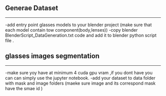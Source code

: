 ## Generae Dataset
---
-add entry point glasses models to your blender project (make sure that each model contain tow component(body,lenses))
-copy blender BlenderScript_DataGeneration.txt code and add it to blender python script file .
## glasses images segmentation
---
-make sure yoy have at minimum 4 cuda gpu vram ,if you dont have you can can simply use the jupyter notebook.
-add your dataset to data folder with mask and image folders (maeke sure image and its correspond mask have the smae id )





